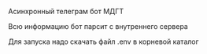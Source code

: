 Асинхронный телеграм бот МДГТ

Всю информацию бот парсит с внутреннего сервера

Для запуска надо скачать файл .env в корневой каталог